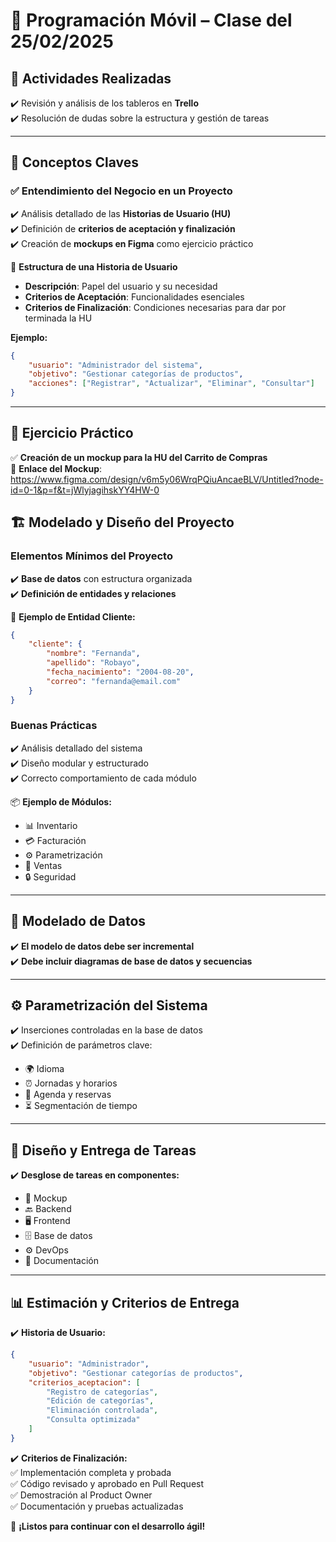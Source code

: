 # 📌 Programación Móvil – Clase del 25/02/2025

## 🔹 Actividades Realizadas
✔️ Revisión y análisis de los tableros en **Trello**  
✔️ Resolución de dudas sobre la estructura y gestión de tareas  

---

## 📍 Conceptos Claves

### ✅ Entendimiento del Negocio en un Proyecto
✔️ Análisis detallado de las **Historias de Usuario (HU)**  
✔️ Definición de **criterios de aceptación y finalización**  
✔️ Creación de **mockups en Figma** como ejercicio práctico  

📌 **Estructura de una Historia de Usuario**
- **Descripción**: Papel del usuario y su necesidad
- **Criterios de Aceptación**: Funcionalidades esenciales
- **Criterios de Finalización**: Condiciones necesarias para dar por terminada la HU

**Ejemplo:**
```json
{
    "usuario": "Administrador del sistema",
    "objetivo": "Gestionar categorías de productos",
    "acciones": ["Registrar", "Actualizar", "Eliminar", "Consultar"]
}
```

---

## 🎯 Ejercicio Práctico
✅ **Creación de un mockup para la HU del Carrito de Compras**  
🔗 **Enlace del Mockup**: https://www.figma.com/design/v6m5y06WrqPQiuAncaeBLV/Untitled?node-id=0-1&p=f&t=jWlyjagihskYY4HW-0 



## 🏗️ Modelado y Diseño del Proyecto

### **Elementos Mínimos del Proyecto**
✔️ **Base de datos** con estructura organizada  
✔️ **Definición de entidades y relaciones**  

📌 **Ejemplo de Entidad Cliente:**
```json
{
    "cliente": {
        "nombre": "Fernanda",
        "apellido": "Robayo",
        "fecha_nacimiento": "2004-08-20",
        "correo": "fernanda@email.com"
    }
}
```

### **Buenas Prácticas**
✔️ Análisis detallado del sistema  
✔️ Diseño modular y estructurado  
✔️ Correcto comportamiento de cada módulo  

📦 **Ejemplo de Módulos:**
- 📊 Inventario  
- 💳 Facturación  
- ⚙ Parametrización  
- 🛒 Ventas  
- 🔒 Seguridad  

---

## 📌 Modelado de Datos
✔️ **El modelo de datos debe ser incremental**  
✔️ **Debe incluir diagramas de base de datos y secuencias**  

---

## ⚙️ Parametrización del Sistema
✔️ Inserciones controladas en la base de datos  
✔️ Definición de parámetros clave:  
- 🌍 Idioma  
- ⏰ Jornadas y horarios  
- 📅 Agenda y reservas  
- ⏳ Segmentación de tiempo  

---

## 📌 Diseño y Entrega de Tareas
✔️ **Desglose de tareas en componentes:**  
- 🎨 Mockup  
- 🔙 Backend  
- 🖥 Frontend  
- 🗄 Base de datos  
- ⚙ DevOps  
- 📄 Documentación  

---

## 📊 Estimación y Criterios de Entrega
✔️ **Historia de Usuario:**
```json
{
    "usuario": "Administrador",
    "objetivo": "Gestionar categorías de productos",
    "criterios_aceptacion": [
        "Registro de categorías",
        "Edición de categorías",
        "Eliminación controlada",
        "Consulta optimizada"
    ]
}
```
✔️ **Criterios de Finalización:**  
✅ Implementación completa y probada  
✅ Código revisado y aprobado en Pull Request  
✅ Demostración al Product Owner  
✅ Documentación y pruebas actualizadas  

🚀 **¡Listos para continuar con el desarrollo ágil!**  
